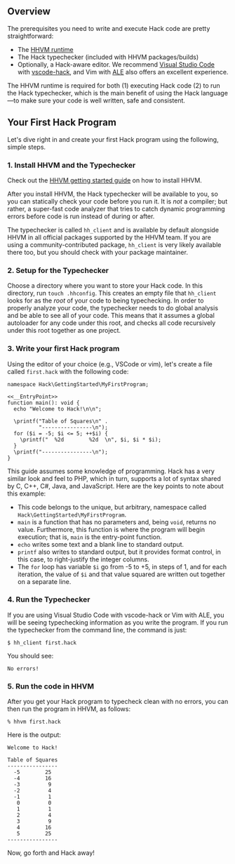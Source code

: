 ## Overview

The prerequisites you need to write and execute Hack code are pretty straightforward:

* The [HHVM runtime](../../hhvm/getting-started/getting-started.md)
* The Hack typechecker (included with HHVM packages/builds)
* Optionally, a Hack-aware editor. We recommend [Visual Studio Code] with
  [vscode-hack], and Vim with [ALE] also offers an excellent experience.

The HHVM runtime is required for both (1) executing Hack code (2) to run the Hack typechecker, which
is the main benefit of using the Hack language&mdash;to make sure your code is well written, safe and consistent.

## Your First Hack Program

Let's dive right in and create your first Hack program using the following, simple steps.

### 1. Install HHVM and the Typechecker

Check out the [HHVM getting started guide](../../hhvm/getting-started/getting-started.md) on how
to install HHVM.

After you install HHVM, the Hack typechecker will be available to you, so you can statically check
your code before you run it. It is *not* a compiler; but rather, a super-fast code analyzer that tries
to catch dynamic programming errors before code is run instead of during or after.

The typechecker is called `hh_client` and is available by default alongside HHVM in all official
packages supported by the HHVM team. If you are using a community-contributed package, `hh_client`
is very likely available there too, but you should check with your package maintainer.

### 2. Setup for the Typechecker

Choose a directory where you want to store your Hack code. In this directory, run `touch .hhconfig`. This
creates an empty file that `hh_client` looks for as the *root* of your code to being typechecking. In
order to properly analyze your code, the typechecker needs to do global analysis and be able to see
all of your code. This means that it assumes a global autoloader for any code under this root, and
checks all code recursively under this root together as one project.

### 3. Write your first Hack program

Using the editor of your choice (e.g., VSCode or vim), let's create a file called `first.hack` with the following code:

```Hack
namespace Hack\GettingStarted\MyFirstProgram;

<<__EntryPoint>>
function main(): void {
  echo "Welcome to Hack!\n\n";

  \printf("Table of Squares\n" .
          "----------------\n");
  for ($i = -5; $i <= 5; ++$i) {
    \printf("  %2d        %2d  \n", $i, $i * $i);
  }
  \printf("----------------\n");
}

```

This guide assumes some knowledge of programming. Hack has a very similar look and feel to PHP, which in
turn, supports a lot of syntax shared by C, C++, C#, Java, and JavaScript. Here are the key points to note about this example:

* This code belongs to the unique, but arbitrary, namespace called `Hack\GettingStarted\MyFirstProgram`.
* `main` is a function that has no parameters and, being `void`, returns no value. Furthermore, this function
is where the program will begin execution; that is, `main` is the entry-point function.
* `echo` writes some text and a blank line to standard output.
* `printf` also writes to standard output, but it provides format control, in this case, to right-justify the integer columns.
* The `for` loop has variable `$i` go from -5 to +5, in steps of 1, and for each iteration, the value
of `$i` and that value squared are written out together on a separate line.

### 4. Run the Typechecker

If you are using Visual Studio Code with vscode-hack or Vim with ALE, you will be seeing typechecking information as you write the program. If you run the typechecker from the command line, the command is just:

```
$ hh_client first.hack
```

You should see:

```
No errors!
```

### 5. Run the code in HHVM

After you get your Hack program to typecheck clean with no errors, you can then run the
program in HHVM, as follows:

```
% hhvm first.hack
```

Here is the output:

```
Welcome to Hack!

Table of Squares
----------------
  -5        25
  -4        16
  -3         9
  -2         4
  -1         1
   0         0
   1         1
   2         4
   3         9
   4        16
   5        25
----------------

```

Now, go forth and Hack away!

[Visual Studio Code]: https://code.visualstudio.com
[vscode-hack]: https://marketplace.visualstudio.com/items?itemName=pranayagarwal.vscode-hack
[ALE]: https://github.com/w0rp/ale
